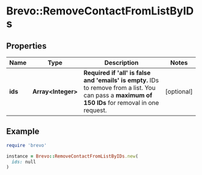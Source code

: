 # Brevo::RemoveContactFromListByIDs

## Properties

| Name | Type | Description | Notes |
| ---- | ---- | ----------- | ----- |
| **ids** | **Array&lt;Integer&gt;** | **Required if &#39;all&#39; is false and &#39;emails&#39; is empty.** IDs to remove from a list. You can pass a **maximum of 150 IDs** for removal in one request.  | [optional] |

## Example

```ruby
require 'brevo'

instance = Brevo::RemoveContactFromListByIDs.new(
  ids: null
)
```

